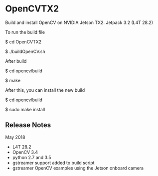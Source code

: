 # OpenCVTX2
Build and install OpenCV on NVIDIA Jetson TX2. Jetpack 3.2 (L4T 28.2)

To run the build file 

$ cd OpenCVTX2

$ ./buildOpenCV.sh

After build

$ cd opencv/build

$ make

After this, you can install the new build

$ cd opencv/build

$ sudo make install

## Release Notes
May 2018
* L4T 28.2
* OpenCV 3.4
* python 2.7 and 3.5 
* gstreamer support added to build script
* gstreamer OpenCV examples using the Jetson onboard camera 



